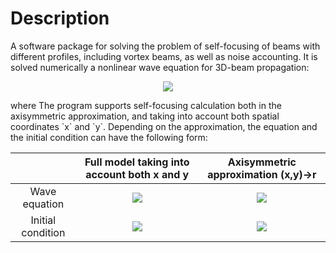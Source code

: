 # Description

A software package for solving the problem of self-focusing of beams with different profiles, including vortex beams, as well as noise accounting. It is solved numerically a nonlinear wave equation for 3D-beam propagation:
<p align="center">
 <img src="https://latex.codecogs.com/gif.latex?2&space;i&space;k_0&space;\frac{\partial&space;A(\mathbf{r},z)}{\partial&space;z}&space;=&space;\Delta_\perp&space;A(\mathbf{r},z)&space;&plus;&space;\frac{2&space;i&space;k_0}{n_0}&space;n_2&space;I(\mathbf{r})&space;A(\mathbf{r},z)">
</p>
where 
The program supports self-focusing calculation both in the axisymmetric approximation, and taking into account both spatial coordinates `x` and `y`. Depending on the approximation, the equation and the initial condition can have the following form:<br/>
 
 
  
   
    
     
|             | Full model taking into account both x and y | Axisymmetric approximation (x,y)->r |
|:-----------:|:-------------------------------------------:|:-----------------------------------:|
|Wave equation| <img src="https://latex.codecogs.com/gif.latex?2&space;i&space;k_0&space;\frac{\partial&space;A(x,y,z)}{\partial&space;z}&space;=&space;\biggl(\frac{\partial^2}{\partial&space;x^2}+\frac{\partial^2}{\partial&space;y^2}\biggr)&space;A(x,y,z)&space;&plus;&space;\frac{2&space;i&space;k_0}{n_0}&space;n_2&space;I(x,y)&space;A(x,y,z)"> | <img src="https://latex.codecogs.com/gif.latex?2&space;i&space;k_0&space;\frac{\partial&space;A(r,z)}{\partial&space;z}&space;=&space;\biggl(\frac{\partial^2}{\partial&space;r^2}+\frac1{r}\frac{\partial}{\partial&space;r}-\frac{m^2}{r^2}\biggr)&space;A(r,z)&space;&plus;&space;\frac{2&space;i&space;k_0}{n_0}&space;n_2&space;I(r)&space;A(r,z)">|
|Initial condition|<img src="https://latex.codecogs.com/gif.latex?A(x,y,z=0)=A_0\biggl(\frac{x^2}{x_0^2}+\frac{y^2}{y_0^2}\biggr)^{M/2}\exp\biggl\{-\frac1{2}\biggl(\frac{x^2}{x_0^2}+\frac{y^2}{y_0^2}\biggr)\biggr\}\exp\biggl\{i&space;m&space;\varphi\biggr\}">|<img src="https://latex.codecogs.com/gif.latex?A(r,z=0)=A_0\biggl(\frac{r}{r_0}\biggr)^M\exp\biggl\{-\frac{r^2}{2r_0^2}\biggr\}">|
